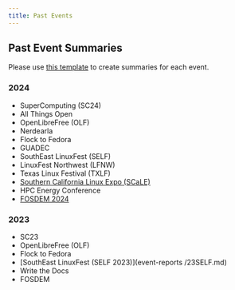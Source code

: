 ```yaml
---
title: Past Events
---
```

## Past Event Summaries
Please use [this template](event-reports/template.md) to create summaries for each event.

### 2024
- SuperComputing (SC24)
- All Things Open
- OpenLibreFree (OLF)
- Nerdearla
- Flock to Fedora
- GUADEC
- SouthEast LinuxFest (SELF)
- LinuxFest Northwest (LFNW)
- Texas Linux Festival (TXLF)
- [Southern California Linux Expo (SCaLE)](https://rockylinux.org/news/scale21x-recap)
- HPC Energy Conference
- [FOSDEM 2024](event-reports/FOSDEM_2024.md)

### 2023
- SC23
- OpenLibreFree (OLF)
- Flock to Fedora
- [SouthEast LinuxFest (SELF 2023)](event-reports
/23SELF.md)
- Write the Docs
- FOSDEM
